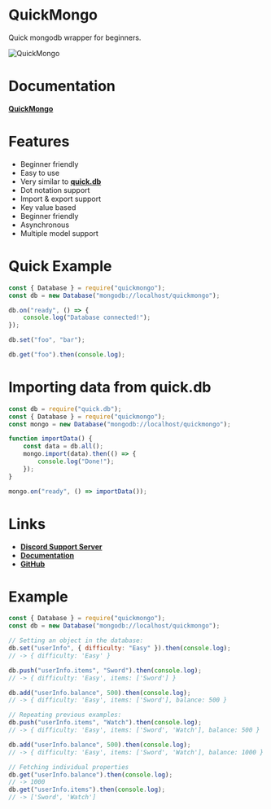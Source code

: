 # QuickMongo
Quick mongodb wrapper for beginners.

![QuickMongo](https://nodei.co/npm/quickmongo.png)

# Documentation
**[QuickMongo](https://quickmongo.js.org)**

# Features
- Beginner friendly
- Easy to use
- Very similar to **[quick.db](https://npmjs.com/package/quick.db)**
- Dot notation support
- Import & export support
- Key value based
- Beginner friendly
- Asynchronous
- Multiple model support

# Quick Example

```js
const { Database } = require("quickmongo");
const db = new Database("mongodb://localhost/quickmongo");

db.on("ready", () => {
    console.log("Database connected!");
});

db.set("foo", "bar");

db.get("foo").then(console.log);
```

# Importing data from quick.db

```js
const db = require("quick.db");
const { Database } = require("quickmongo");
const mongo = new Database("mongodb://localhost/quickmongo");

function importData() {
    const data = db.all();
    mongo.import(data).then(() => {
        console.log("Done!");
    });    
}

mongo.on("ready", () => importData());
```

# Links
- **[Discord Support Server](https://discord.gg/2SUybzb)**
- **[Documentation](https://quickmongo.js.org)**
- **[GitHub](https://github.com/Snowflake107/quickmongo)**

# Example

```js
const { Database } = require("quickmongo");
const db = new Database("mongodb://localhost/quickmongo");

// Setting an object in the database:
db.set("userInfo", { difficulty: "Easy" }).then(console.log);
// -> { difficulty: 'Easy' }

db.push("userInfo.items", "Sword").then(console.log);
// -> { difficulty: 'Easy', items: ['Sword'] }

db.add("userInfo.balance", 500).then(console.log);
// -> { difficulty: 'Easy', items: ['Sword'], balance: 500 }

// Repeating previous examples:
db.push("userInfo.items", "Watch").then(console.log);
// -> { difficulty: 'Easy', items: ['Sword', 'Watch'], balance: 500 }

db.add("userInfo.balance", 500).then(console.log);
// -> { difficulty: 'Easy', items: ['Sword', 'Watch'], balance: 1000 }

// Fetching individual properties
db.get("userInfo.balance").then(console.log);
// -> 1000
db.get("userInfo.items").then(console.log);
// -> ['Sword', 'Watch']
```